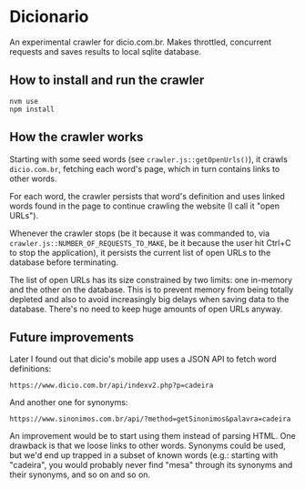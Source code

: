 
# Dicionario

An experimental crawler for dicio.com.br. Makes throttled, concurrent requests and saves results to local sqlite database.

## How to install and run the crawler

    nvm use
    npm install

## How the crawler works

Starting with some seed words (see `crawler.js::getOpenUrls()`), it crawls `dicio.com.br`, fetching each word's page, which in turn contains links to other words.

For each word, the crawler persists that word's definition and uses linked words found in the page to continue crawling the website (I call it "open URLs").

Whenever the crawler stops (be it because it was commanded to, via `crawler.js::NUMBER_OF_REQUESTS_TO_MAKE`, be it because the user hit Ctrl+C to stop the application), it persists the current list of open URLs to the database before terminating.

The list of open URLs has its size constrained by two limits: one in-memory and the other on the database. This is to prevent memory from being totally depleted and also to avoid increasingly big delays when saving data to the database. There's no need to keep huge amounts of open URLs anyway.

## Future improvements

Later I found out that dicio's mobile app uses a JSON API to fetch word definitions:

    https://www.dicio.com.br/api/indexv2.php?p=cadeira

And another one for synonyms:

    https://www.sinonimos.com.br/api/?method=getSinonimos&palavra=cadeira

An improvement would be to start using them instead of parsing HTML. One drawback is that we loose links to other words. Synonyms could be used, but we'd end up trapped in a subset of known words (e.g.: starting with "cadeira", you would probably never find "mesa" through its synonyms and their synonyms, and so on and so on.
